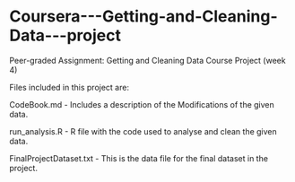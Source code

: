 # Coursera---Getting-and-Cleaning-Data---project
Peer-graded Assignment: Getting and Cleaning Data Course Project (week 4)

Files included in this project are:

CodeBook.md             - Includes a description of the Modifications of the given data.

run_analysis.R          - R file with the code used to analyse and clean the given data.

FinalProjectDataset.txt - This is the data file for the final dataset in the project.

